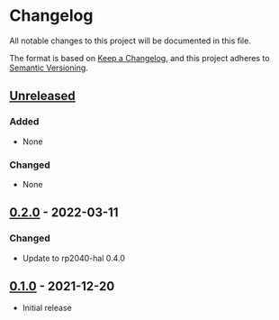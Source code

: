 # Changelog

All notable changes to this project will be documented in this file.

The format is based on [Keep a Changelog](https://keepachangelog.com/en/1.0.0/),
and this project adheres to [Semantic Versioning](https://semver.org/spec/v2.0.0.html).

## [Unreleased]

### Added

- None

### Changed

- None

## [0.2.0] - 2022-03-11

### Changed

- Update to rp2040-hal 0.4.0

## [0.1.0] - 2021-12-20

- Initial release

[Unreleased]: https://github.com/rp-rs/rp-hal/compare/adafruit-itsy-bitsy-rp2040-v0.2.0...HEAD
[0.2.0]: https://github.com/rp-rs/rp-hal/releases/tag/adafruit-itsy-bitsy-rp2040-v0.2.0
[0.1.0]: https://github.com/rp-rs/rp-hal/releases/tag/adafruit-itsy-bitsy-rp2040-v0.1.0
